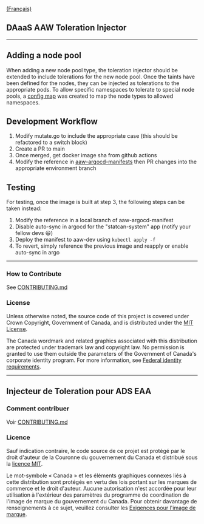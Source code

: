 [(Français)](#injecteur-de-toleration-pour-ads-eaa)

## DAaaS AAW Toleration Injector
___
## Adding a node pool
When adding a new node pool type, the toleration injector should be extended to include tolerations for the new node pool. Once the taints have been defined for the nodes, they can be injected as tolerations to the appropriate pods. To allow specific namespaces to tolerate to special node pools, a [config map](https://github.com/StatCan/aaw-kubeflow-profiles#profiles-requiring-scheduling-to-special-node-pools) was created to map the node types to allowed namespaces.
## Development Workflow
1. Modify mutate.go to include the appropriate case (this should be refactored to a switch block)
2. Create a PR to main
3. Once merged, get docker image sha from github actions
4. Modify the reference in [aaw-argocd-manifests](https://github.com/StatCan/aaw-argocd-manifests/pull/154/files#diff-aa7775a5d7c9b88f528afe33704be4c4a75fdcc739e3a7a30b3aaffb5db3dafcL65)
then PR changes into the appropriate environment branch

## Testing
For testing, once the image is built at step 3, the following steps can be taken instead:
1. Modify the reference in a local branch of aaw-argocd-manifest
2. Disable auto-sync in argocd for the "statcan-system" app (notify your fellow devs :smiley:)
3. Deploy the manifest to aaw-dev using `kubectl apply -f` 
4. To revert, simply reference the previous image and reapply or enable auto-sync in argo

___
### How to Contribute

See [CONTRIBUTING.md](CONTRIBUTING.md)

### License

Unless otherwise noted, the source code of this project is covered under Crown Copyright, Government of Canada, and is distributed under the [MIT License](LICENSE).

The Canada wordmark and related graphics associated with this distribution are protected under trademark law and copyright law. No permission is granted to use them outside the parameters of the Government of Canada's corporate identity program. For more information, see [Federal identity requirements](https://www.canada.ca/en/treasury-board-secretariat/topics/government-communications/federal-identity-requirements.html).

______________________

## Injecteur de Toleration pour ADS EAA

### Comment contribuer

Voir [CONTRIBUTING.md](CONTRIBUTING.md)

### Licence

Sauf indication contraire, le code source de ce projet est protégé par le droit d'auteur de la Couronne du gouvernement du Canada et distribué sous la [licence MIT](LICENSE).

Le mot-symbole « Canada » et les éléments graphiques connexes liés à cette distribution sont protégés en vertu des lois portant sur les marques de commerce et le droit d'auteur. Aucune autorisation n'est accordée pour leur utilisation à l'extérieur des paramètres du programme de coordination de l'image de marque du gouvernement du Canada. Pour obtenir davantage de renseignements à ce sujet, veuillez consulter les [Exigences pour l'image de marque](https://www.canada.ca/fr/secretariat-conseil-tresor/sujets/communications-gouvernementales/exigences-image-marque.html).
